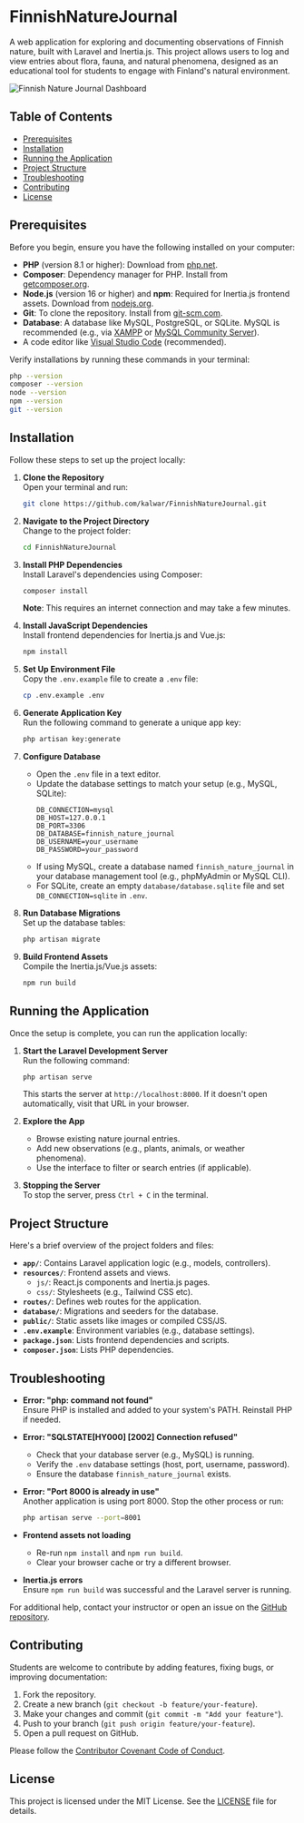 # FinnishNatureJournal

A web application for exploring and documenting observations of Finnish nature, built with Laravel and Inertia.js. This project allows users to log and view entries about flora, fauna, and natural phenomena, designed as an educational tool for students to engage with Finland's natural environment.

![Finnish Nature Journal Dashboard](dashboard-screenshot.png)

## Table of Contents
- [Prerequisites](#prerequisites)
- [Installation](#installation)
- [Running the Application](#running-the-application)
- [Project Structure](#project-structure)
- [Troubleshooting](#troubleshooting)
- [Contributing](#contributing)
- [License](#license)

## Prerequisites

Before you begin, ensure you have the following installed on your computer:
- **PHP** (version 8.1 or higher): Download from [php.net](https://www.php.net/downloads).
- **Composer**: Dependency manager for PHP. Install from [getcomposer.org](https://getcomposer.org/).
- **Node.js** (version 16 or higher) and **npm**: Required for Inertia.js frontend assets. Download from [nodejs.org](https://nodejs.org/).
- **Git**: To clone the repository. Install from [git-scm.com](https://git-scm.com/).
- **Database**: A database like MySQL, PostgreSQL, or SQLite. MySQL is recommended (e.g., via [XAMPP](https://www.apachefriends.org/) or [MySQL Community Server](https://dev.mysql.com/downloads/)).
- A code editor like [Visual Studio Code](https://code.visualstudio.com/) (recommended).

Verify installations by running these commands in your terminal:
```bash
php --version
composer --version
node --version
npm --version
git --version
```

## Installation

Follow these steps to set up the project locally:

1. **Clone the Repository**  
   Open your terminal and run:
   ```bash
   git clone https://github.com/kalwar/FinnishNatureJournal.git
   ```

2. **Navigate to the Project Directory**  
   Change to the project folder:
   ```bash
   cd FinnishNatureJournal
   ```

3. **Install PHP Dependencies**  
   Install Laravel's dependencies using Composer:
   ```bash
   composer install
   ```
   **Note**: This requires an internet connection and may take a few minutes.

4. **Install JavaScript Dependencies**  
   Install frontend dependencies for Inertia.js and Vue.js:
   ```bash
   npm install
   ```

5. **Set Up Environment File**  
   Copy the `.env.example` file to create a `.env` file:
   ```bash
   cp .env.example .env
   ```

6. **Generate Application Key**  
   Run the following command to generate a unique app key:
   ```bash
   php artisan key:generate
   ```

7. **Configure Database**  
   - Open the `.env` file in a text editor.
   - Update the database settings to match your setup (e.g., MySQL, SQLite):
     ```env
     DB_CONNECTION=mysql
     DB_HOST=127.0.0.1
     DB_PORT=3306
     DB_DATABASE=finnish_nature_journal
     DB_USERNAME=your_username
     DB_PASSWORD=your_password
     ```
   - If using MySQL, create a database named `finnish_nature_journal` in your database management tool (e.g., phpMyAdmin or MySQL CLI).
   - For SQLite, create an empty `database/database.sqlite` file and set `DB_CONNECTION=sqlite` in `.env`.

8. **Run Database Migrations**  
   Set up the database tables:
   ```bash
   php artisan migrate
   ```

9. **Build Frontend Assets**  
   Compile the Inertia.js/Vue.js assets:
   ```bash
   npm run build
   ```

## Running the Application

Once the setup is complete, you can run the application locally:

1. **Start the Laravel Development Server**  
   Run the following command:
   ```bash
   php artisan serve
   ```
   This starts the server at `http://localhost:8000`. If it doesn't open automatically, visit that URL in your browser.

2. **Explore the App**  
   - Browse existing nature journal entries.
   - Add new observations (e.g., plants, animals, or weather phenomena).
   - Use the interface to filter or search entries (if applicable).

3. **Stopping the Server**  
   To stop the server, press `Ctrl + C` in the terminal.

## Project Structure

Here's a brief overview of the project folders and files:
- **`app/`**: Contains Laravel application logic (e.g., models, controllers).
- **`resources/`**: Frontend assets and views.
  - `js/`: React.js components and Inertia.js pages.
  - `css/`: Stylesheets (e.g., Tailwind CSS etc).
- **`routes/`**: Defines web routes for the application.
- **`database/`**: Migrations and seeders for the database.
- **`public/`**: Static assets like images or compiled CSS/JS.
- **`.env.example`**: Environment variables (e.g., database settings). 
- **`package.json`**: Lists frontend dependencies and scripts.
- **`composer.json`**: Lists PHP dependencies.

## Troubleshooting

- **Error: "php: command not found"**  
  Ensure PHP is installed and added to your system's PATH. Reinstall PHP if needed.

- **Error: "SQLSTATE[HY000] [2002] Connection refused"**  
  - Check that your database server (e.g., MySQL) is running.
  - Verify the `.env` database settings (host, port, username, password).
  - Ensure the database `finnish_nature_journal` exists.

- **Error: "Port 8000 is already in use"**  
  Another application is using port 8000. Stop the other process or run:
  ```bash
  php artisan serve --port=8001
  ```

- **Frontend assets not loading**  
  - Re-run `npm install` and `npm run build`.
  - Clear your browser cache or try a different browser.

- **Inertia.js errors**  
  Ensure `npm run build` was successful and the Laravel server is running.

For additional help, contact your instructor or open an issue on the [GitHub repository](https://github.com/kalwar/FinnishNatureJournal/issues).

## Contributing

Students are welcome to contribute by adding features, fixing bugs, or improving documentation:
1. Fork the repository.
2. Create a new branch (`git checkout -b feature/your-feature`).
3. Make your changes and commit (`git commit -m "Add your feature"`).
4. Push to your branch (`git push origin feature/your-feature`).
5. Open a pull request on GitHub.

Please follow the [Contributor Covenant Code of Conduct](https://www.contributor-covenant.org/).

## License

This project is licensed under the MIT License. See the [LICENSE](LICENSE) file for details.
